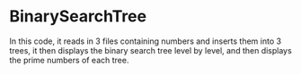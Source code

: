 # BinarySearchTree
In this code, it reads in 3 files containing numbers and inserts them into 3 trees, it then displays the binary search tree level by level, and then displays the prime numbers of each tree.

